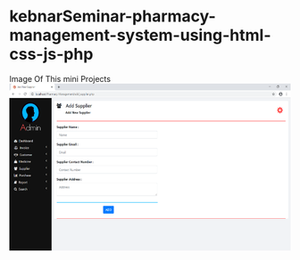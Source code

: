 # kebnarSeminar-pharmacy-management-system-using-html-css-js-php
Image Of This mini Projects
<img src="/screenshot/ss10.0.png" width=600 height=300 alt="Empty image">
